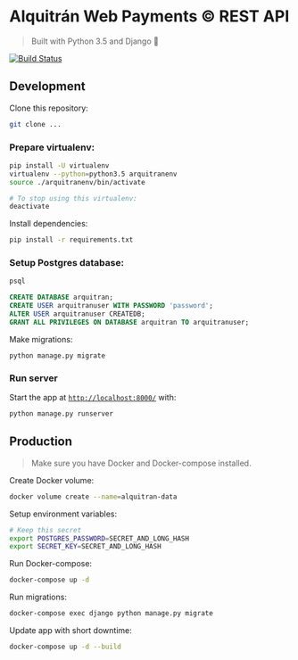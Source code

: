 # Alquitrán Web Payments © REST API

> Built with Python 3.5 and Django :snake:

[![Build Status](https://travis-ci.org/mrpatiwi/arquitran.svg?branch=travis)](https://travis-ci.org/mrpatiwi/arquitran)

## Development

Clone this repository:

```sh
git clone ...
```

### Prepare virtualenv:

```sh
pip install -U virtualenv
virtualenv --python=python3.5 arquitranenv
source ./arquitranenv/bin/activate

# To stop using this virtualenv:
deactivate
```

Install dependencies:

```sh
pip install -r requirements.txt
```

### Setup Postgres database:

```sh
psql
```
```sql
CREATE DATABASE arquitran;
CREATE USER arquitranuser WITH PASSWORD 'password';
ALTER USER arquitranuser CREATEDB;
GRANT ALL PRIVILEGES ON DATABASE arquitran TO arquitranuser;
```

Make migrations:

```
python manage.py migrate
```

### Run server

Start the app at [`http://localhost:8000/`](http://localhost:8000/) with:

```sh
python manage.py runserver
```

## Production

> Make sure you have Docker and Docker-compose installed.

Create Docker volume:

```sh
docker volume create --name=alquitran-data
```

Setup environment variables:

```sh
# Keep this secret
export POSTGRES_PASSWORD=SECRET_AND_LONG_HASH
export SECRET_KEY=SECRET_AND_LONG_HASH
```

Run Docker-compose:

```sh
docker-compose up -d
```

Run migrations:

```sh
docker-compose exec django python manage.py migrate
```

Update app with short downtime:

```sh
docker-compose up -d --build
```
